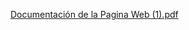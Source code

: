 [Documentación de la Pagina Web (1).pdf](https://github.com/user-attachments/files/16045443/Documentacion.de.la.Pagina.Web.1.pdf)
